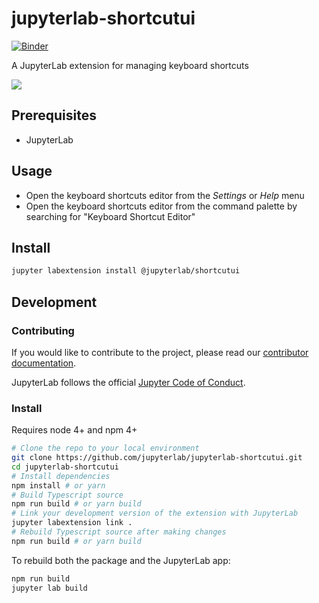 # jupyterlab-shortcutui

[![Binder](https://beta.mybinder.org/badge.svg)](https://mybinder.org/v2/gh/jupyterlab/jupyterlab-shortcutui/master?urlpath=lab)

A JupyterLab extension for managing keyboard shortcuts

![](http://g.recordit.co/8qiMfgjQfV.gif)

## Prerequisites

- JupyterLab

## Usage

- Open the keyboard shortcuts editor from the *Settings* or *Help* menu
- Open the keyboard shortcuts editor from the command palette by searching for
  "Keyboard Shortcut Editor"

## Install

```bash
jupyter labextension install @jupyterlab/shortcutui
```

## Development

### Contributing

If you would like to contribute to the project, please read our [contributor documentation](https://github.com/jupyterlab/jupyterlab/blob/master/CONTRIBUTING.md).

JupyterLab follows the official [Jupyter Code of Conduct](https://github.com/jupyter/governance/blob/master/conduct/code_of_conduct.md).

### Install

Requires node 4+ and npm 4+

```bash
# Clone the repo to your local environment
git clone https://github.com/jupyterlab/jupyterlab-shortcutui.git
cd jupyterlab-shortcutui
# Install dependencies
npm install # or yarn
# Build Typescript source
npm run build # or yarn build
# Link your development version of the extension with JupyterLab
jupyter labextension link .
# Rebuild Typescript source after making changes
npm run build # or yarn build
```

To rebuild both the package and the JupyterLab app:

```bash
npm run build
jupyter lab build
```
